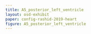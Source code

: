 ```yaml
---
title: A5_posterior_left_ventricle
layout: osd-exhibit
paper: config-rashid-2019-heart
figure: A5_posterior_left_ventricle
---
```

